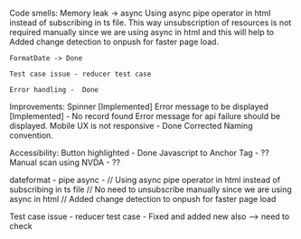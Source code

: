 Code smells:
    Memory leak -> async
            Using async pipe operator in html instead of subscribing in ts file. This way unsubscription of resources is not required  manually since we are using async in html and this will help to 
            Added change detection to onpush for faster page load.
           
    FormatDate -> Done

    Test case issue - reducer test case
    
    Error handling -  Done

Improvements:
    Spinner [Implemented]
    Error message to be displayed [Implemented] -  No record found
    Error message for api failure should be displayed.
    Mobile UX is not responsive -  Done
    Corrected Naming convention. 

Accessibility:
    Button highlighted - Done
    Javascript to Anchor Tag - ??
    Manual scan using NVDA - ??




dateformat -  pipe
async - 
    // Using async pipe operator in html instead of subscribing in ts file
    // No need to unsubscribe manually since we are using async in html
    // Added change detection to onpush for faster page load

Test case issue - reducer test case -  Fixed and added new also  -->  need to check